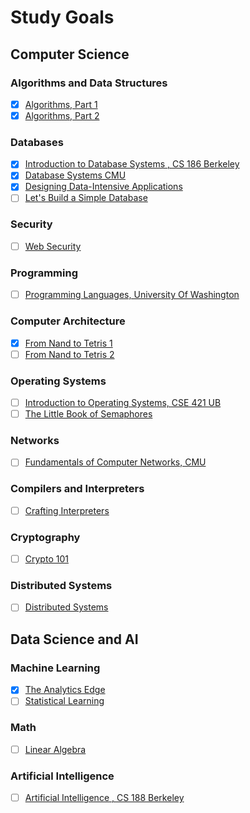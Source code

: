# Study Goals

## Computer Science

### Algorithms and Data Structures
- [x] [Algorithms, Part 1](https://www.coursera.org/learn/algorithms-part1)
- [x] [Algorithms, Part 2](https://www.coursera.org/learn/algorithms-part2)

### Databases
- [x] [Introduction to Database Systems , CS 186 Berkeley](https://archive.org/details/UCBerkeley_Course_Computer_Science_186)
- [x] [Database Systems CMU](https://15445.courses.cs.cmu.edu/)
- [x] [Designing Data-Intensive Applications](https://dataintensive.net/)
- [ ] [Let's Build a Simple Database](https://cstack.github.io/db_tutorial/)

### Security
- [ ] [Web Security](https://web.stanford.edu/class/cs253/)


### Programming
- [ ] [Programming Languages, University Of Washington](https://www.coursera.org/learn/programming-languages)


### Computer Architecture
- [x] [From Nand to Tetris 1](https://www.coursera.org/learn/build-a-computer)
- [ ] [From Nand to Tetris 2](https://www.coursera.org/learn/nand2tetris2)

### Operating Systems
- [ ] [Introduction to Operating Systems, CSE 421 UB](https://www.ops-class.org/)
- [ ] [The Little Book of Semaphores](http://greenteapress.com/semaphores/LittleBookOfSemaphores.pdf)

### Networks
- [ ] [Fundamentals of Computer Networks, CMU](http://ini740.com/F18/)

### Compilers and Interpreters
- [ ] [Crafting Interpreters](http://craftinginterpreters.com/)


### Cryptography
- [ ] [Crypto 101](https://www.crypto101.io/)


### Distributed Systems
- [ ] [Distributed Systems](https://pdos.csail.mit.edu/6.824/schedule.html)


## Data Science and AI

### Machine Learning
- [x] [The Analytics Edge](https://www.edx.org/course/analytics-edge-mitx-15-071x-3)
- [ ] [Statistical Learning](https://lagunita.stanford.edu/courses/humanitiessciences/statlearning/winter2016/info)

### Math
- [ ] [Linear Algebra](http://immersivemath.com/ila/index.html)

### Artificial Intelligence
- [ ] [Artificial Intelligence , CS 188 Berkeley](https://courses.edx.org/courses/BerkeleyX/CS188.1x-4/1T2015/info)
